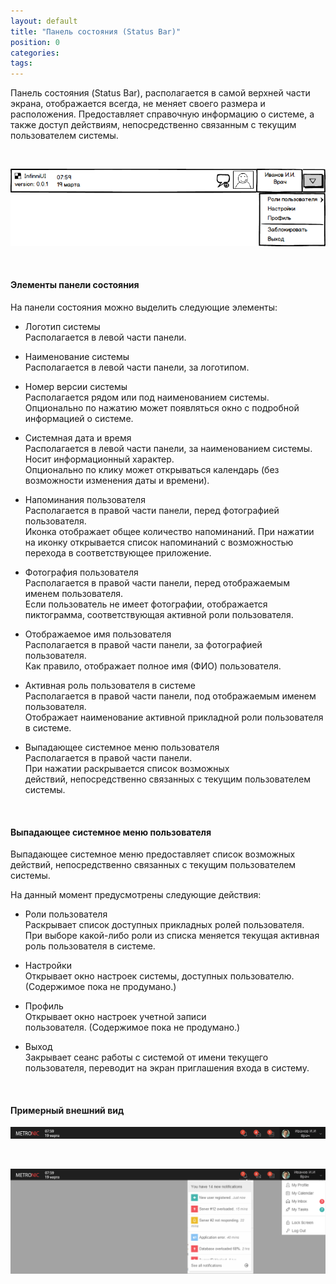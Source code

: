 ```yaml
---
layout: default
title: "Панель состояния (Status Bar)"
position: 0
categories: 
tags: 
---
```


Панель состояния (Status Bar), располагается в самой верхней части экрана, отображается всегда, не меняет своего размера и расположения. Предоставляет справочную информацию о системе, а также доступ действиям, непосредственно связанным с текущим пользователем системы.

   

![](StatusBar.png)

   

#### Элементы панели состояния

На панели состояния можно выделить следующие элементы:   

* Логотип системы  
Располагается в левой части панели.  

* Наименование системы  
Располагается в левой части панели, за логотипом.   

* Номер версии системы  
Располагается рядом или под наименованием системы.  
Опционально по нажатию может появляться окно с подробной информацией о системе.   

* Системная дата и время  
Располагается в левой части панели, за наименованием системы. Носит информационный характер.  
Опционально по клику может открываться календарь (без возможности изменения даты и времени).   

* Напоминания пользователя  
Располагается в правой части панели, перед фотографией пользователя.  
Иконка отображает общее количество напоминаний. При нажатии на иконку открывается список напоминаний с возможностью перехода в соответствующее приложение.   

* Фотография пользователя  
Располагается в правой части панели, перед отображаемым именем пользователя.  
Если пользователь не имеет фотографии, отображается пиктограмма, соответствующая активной роли пользователя.

* Отображаемое имя пользователя  
Располагается в правой части панели, за фотографией пользователя.  
Как правило, отображает полное имя (ФИО) пользователя.

* Активная роль пользователя в системе  
Располагается в правой части панели, под отображаемым именем пользователя.  
Отображает наименование активной прикладной роли пользователя в системе.

* Выпадающее системное меню пользователя  
Располагается в правой части панели.  
При нажатии раскрывается список возможных действий, непосредственно связанных с текущим пользователем системы.

 

#### Выпадающее системное меню пользователя

Выпадающее системное меню предоставляет список возможных действий, непосредственно связанных с текущим пользователем системы.

На данный момент предусмотрены следующие действия:

* Роли пользователя  
Раскрывает список доступных прикладных ролей пользователя.  
При выборе какой-либо роли из списка меняется текущая активная роль пользователя в системе.

* Настройки  
Открывает окно настроек системы, доступных пользователю. (Содержимое пока не продумано.)

* Профиль  
Открывает окно настроек учетной записи пользователя. (Содержимое пока не продумано.)

* Выход  
Закрывает сеанс работы с системой от имени текущего пользователя, переводит на экран приглашения входа в систему.

 

#### Примерный внешний вид

![](StatusBar_Ex1.png)

   

![](StatusBar_Ex2.png)

 

 

